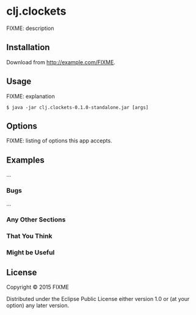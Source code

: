 # clj.clockets

FIXME: description

## Installation

Download from http://example.com/FIXME.

## Usage

FIXME: explanation

    $ java -jar clj.clockets-0.1.0-standalone.jar [args]

## Options

FIXME: listing of options this app accepts.

## Examples

...

### Bugs

...

### Any Other Sections
### That You Think
### Might be Useful

## License

Copyright © 2015 FIXME

Distributed under the Eclipse Public License either version 1.0 or (at
your option) any later version.
